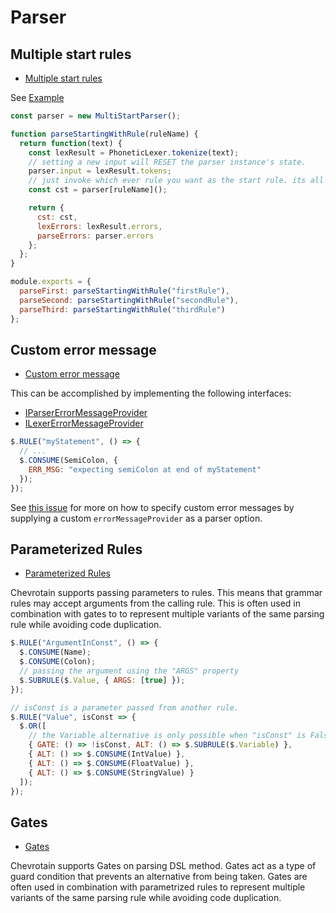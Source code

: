# Parser

## Multiple start rules

- [Multiple start rules](https://sap.github.io/chevrotain/docs/features/multiple_start_rules.html)

See [Example](https://github.com/SAP/chevrotain/blob/master/examples/parser/multi_start_rules/multi_start_rules.js)

```js
const parser = new MultiStartParser();

function parseStartingWithRule(ruleName) {
  return function(text) {
    const lexResult = PhoneticLexer.tokenize(text);
    // setting a new input will RESET the parser instance's state.
    parser.input = lexResult.tokens;
    // just invoke which ever rule you want as the start rule. its all just plain javascript...
    const cst = parser[ruleName]();

    return {
      cst: cst,
      lexErrors: lexResult.errors,
      parseErrors: parser.errors
    };
  };
}

module.exports = {
  parseFirst: parseStartingWithRule("firstRule"),
  parseSecond: parseStartingWithRule("secondRule"),
  parseThird: parseStartingWithRule("thirdRule")
};
```

## Custom error message

- [Custom error message](https://sap.github.io/chevrotain/docs/features/custom_errors.html)

This can be accomplished by implementing the following interfaces:

- [IParserErrorMessageProvider](https://sap.github.io/chevrotain/documentation/4_3_0/interfaces/iparsererrormessageprovider.html)
- [ILexerErrorMessageProvider](https://sap.github.io/chevrotain/documentation/4_3_0/interfaces/ilexererrormessageprovider.html)

```js
$.RULE("myStatement", () => {
  // ...
  $.CONSUME(SemiColon, {
    ERR_MSG: "expecting semiColon at end of myStatement"
  });
});
```

See [this issue](https://github.com/SAP/chevrotain/issues/924) for more on how to specify custom error messages by supplying a custom `errorMessageProvider` as a parser option.

## Parameterized Rules

- [Parameterized Rules](https://sap.github.io/chevrotain/docs/features/parameterized_rules.html)

Chevrotain supports passing parameters to rules. This means that grammar rules may accept arguments from the calling rule. This is often used in combination with gates to to represent multiple variants of the same parsing rule while avoiding code duplication.

```js
$.RULE("ArgumentInConst", () => {
  $.CONSUME(Name);
  $.CONSUME(Colon);
  // passing the argument using the "ARGS" property
  $.SUBRULE($.Value, { ARGS: [true] });
});

// isConst is a parameter passed from another rule.
$.RULE("Value", isConst => {
  $.OR([
    // the Variable alternative is only possible when "isConst" is Falsey
    { GATE: () => !isConst, ALT: () => $.SUBRULE($.Variable) },
    { ALT: () => $.CONSUME(IntValue) },
    { ALT: () => $.CONSUME(FloatValue) },
    { ALT: () => $.CONSUME(StringValue) }
  ]);
});
```

## Gates

- [Gates](https://sap.github.io/chevrotain/docs/features/gates.html)

Chevrotain supports Gates on parsing DSL method. Gates act as a type of guard condition that prevents an alternative from being taken. Gates are often used in combination with parametrized rules to represent multiple variants of the same parsing rule while avoiding code duplication.
